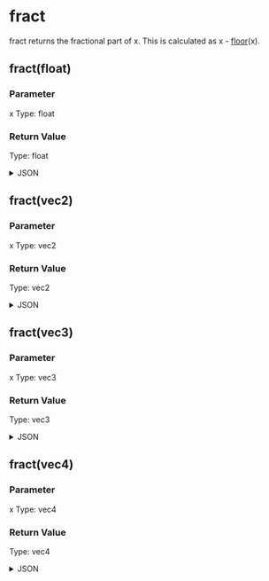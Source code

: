 # fract


fract returns the fractional part of x. This is calculated as x - [floor](floor.md)(x).

## fract(float)

### Parameter

x
  Type: float

### Return Value

  Type: float

<details><summary>JSON</summary>

```
{
  "Type": "fract(float)",
  "Name": "fract(float)",
  "Category": 1,
  "InputPins": [
    {
      "Connection": null,
      "Id": "x",
      "Type": "float"
    }
  ],
  "OutputPins": [
    {
      "Id": "",
      "Type": "float"
    }
  ]
}
```

</details>

## fract(vec2)

### Parameter

x
  Type: vec2

### Return Value

  Type: vec2

<details><summary>JSON</summary>

```
{
  "Type": "fract(vec2)",
  "Name": "fract(vec2)",
  "Category": 1,
  "InputPins": [
    {
      "Connection": null,
      "Id": "x",
      "Type": "vec2"
    }
  ],
  "OutputPins": [
    {
      "Id": "",
      "Type": "vec2"
    }
  ]
}
```

</details>

## fract(vec3)

### Parameter

x
  Type: vec3

### Return Value

  Type: vec3

<details><summary>JSON</summary>

```
{
  "Type": "fract(vec3)",
  "Name": "fract(vec3)",
  "Category": 1,
  "InputPins": [
    {
      "Connection": null,
      "Id": "x",
      "Type": "vec3"
    }
  ],
  "OutputPins": [
    {
      "Id": "",
      "Type": "vec3"
    }
  ]
}
```

</details>

## fract(vec4)

### Parameter

x
  Type: vec4

### Return Value

  Type: vec4

<details><summary>JSON</summary>

```
{
  "Type": "fract(vec4)",
  "Name": "fract(vec4)",
  "Category": 1,
  "InputPins": [
    {
      "Connection": null,
      "Id": "x",
      "Type": "vec4"
    }
  ],
  "OutputPins": [
    {
      "Id": "",
      "Type": "vec4"
    }
  ]
}
```

</details>

